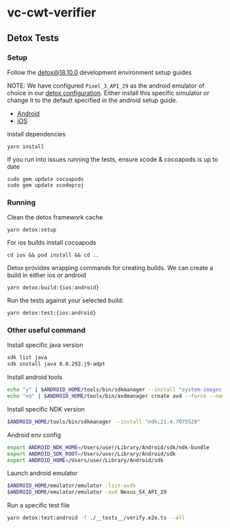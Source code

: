 # vc-cwt-verifier

## Detox Tests

### Setup

Follow the detox@18.10.0 development environment setup guides

NOTE: We have configured `Pixel_3_API_29` as the android emulator of choice in our
[detox configuration](./.detoxrc.json). Either install this specific simulator or change it to the default specified in
the android setup guide.

- [Android](https://github.com/wix/Detox/blob/18.10.0/docs/Introduction.AndroidDevEnv.md)
- [iOS](https://github.com/wix/Detox/blob/18.10.0/docs/Introduction.iOSDevEnv.md)

Install dependencies

```
yarn install
```

If you run into issues running the tests, ensure xcode & cocoapods is up to date

```
sudo gem update cocoapods
sudo gem update xcodeproj
```

### Running

Clean the detox framework cache

```
yarn detox:setup
```

For ios builds install cocoapods

```
cd ios && pod install && cd ..
```

Detox provides wrapping commands for creating builds. We can create a build in either ios or android

```
yarn detox:build:{ios:android}
```

Run the tests against your selected build:

```
yarn detox:test:{ios:android}
```

### Other useful command

Install specific java version

```bash
sdk list java
sdk install java 8.0.292.j9-adpt
```

Install android tools

```bash
echo "y" | $ANDROID_HOME/tools/bin/sdkmanager --install "system-images;android-29;google_apis;x86" --channel=3
echo "no" | $ANDROID_HOME/tools/bin/avdmanager create avd --force --name Nexus_5X_API_29 --device "Nexus 5X" -k 'system-images;android-29;google_apis;x86'
```

Install specific NDK version

```bash
$ANDROID_HOME/tools/bin/sdkmanager --install "ndk;21.4.7075529"
```

Android env config

```bash
export ANDROID_NDK_HOME=/Users/user/Library/Android/sdk/ndk-bundle
export ANDROID_SDK_ROOT=/Users/user/Library/Android/sdk
export ANDROID_HOME=/Users/user/Library/Android/sdk
```

Launch android emulator

```bash
$ANDROID_HOME/emulator/emulator -list-avds
$ANDROID_HOME/emulator/emulator -avd Nexus_5X_API_29
```

Run a specific test file

```bash
yarn detox:test:android -f ./__tests__/verify.e2e.ts --all
```
